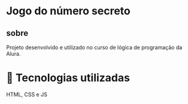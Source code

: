 <h1>Jogo do número secreto</h1>

<h2> sobre </h2>
<p> Projeto desenvolvido e utilizado no curso de lógica de programação da Alura.</p>

# 🚀 Tecnologias utilizadas 

HTML, CSS e JS

  
